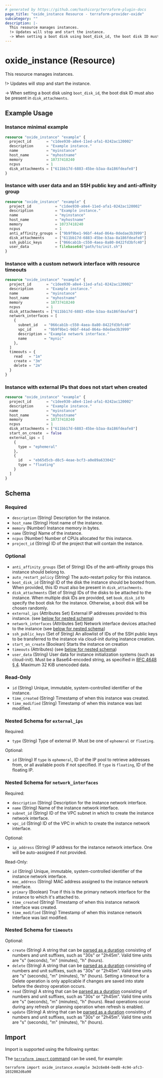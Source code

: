 ```yaml
---
# generated by https://github.com/hashicorp/terraform-plugin-docs
page_title: "oxide_instance Resource - terraform-provider-oxide"
subcategory: ""
description: |-
  This resource manages instances.
  !> Updates will stop and start the instance.
  -> When setting a boot disk using boot_disk_id, the boot disk ID must also be present in disk_attachments.
---
```


# oxide_instance (Resource)

This resource manages instances.

!> Updates will stop and start the instance.

-> When setting a boot disk using `boot_disk_id`, the boot disk ID must also be present in `disk_attachments`.

## Example Usage

### Instance minimal example

```terraform
resource "oxide_instance" "example" {
  project_id       = "c1dee930-a8e4-11ed-afa1-0242ac120002"
  description      = "Example instance."
  name             = "myinstance"
  host_name        = "myhostname"
  memory           = 10737418240
  ncpus            = 1
  disk_attachments = ["611bb17d-6883-45be-b3aa-8a186fdeafe8"]
}
```

### Instance with user data and an SSH public key and anti-affinity group

```terraform
resource "oxide_instance" "example" {
  project_id           = "c1dee930-a8e4-11ed-afa1-0242ac120002"
  description          = "Example instance."
  name                 = "myinstance"
  host_name            = "myhostname"
  memory               = 10737418240
  ncpus                = 1
  anti_affinity_groups = ["9b9f9be1-96bf-44ad-864a-0dedae3b3999"]
  disk_attachments     = ["611bb17d-6883-45be-b3aa-8a186fdeafe8"]
  ssh_public_keys      = ["066cab1b-c550-4aea-8a80-8422fd3bfc40"]
  user_data            = filebase64("path/to/init.sh")
}
```

### Instance with a custom network interface with resource timeouts

```terraform
resource "oxide_instance" "example" {
  project_id       = "c1dee930-a8e4-11ed-afa1-0242ac120002"
  description      = "Example instance."
  name             = "myinstance"
  host_name        = "myhostname"
  memory           = 10737418240
  ncpus            = 1
  disk_attachments = ["611bb17d-6883-45be-b3aa-8a186fdeafe8"]
  network_interfaces = [
    {
      subnet_id   = "066cab1b-c550-4aea-8a80-8422fd3bfc40"
      vpc_id      = "9b9f9be1-96bf-44ad-864a-0dedae3b3999"
      description = "Example network interface."
      name        = "mynic"
    },
  ]
  timeouts = {
    read   = "1m"
    create = "3m"
    delete = "2m"
  }
}
```

### Instance with external IPs that does not start when created

```terraform
resource "oxide_instance" "example" {
  project_id       = "c1dee930-a8e4-11ed-afa1-0242ac120002"
  description      = "Example instance."
  name             = "myinstance"
  host_name        = "myhostname"
  memory           = 10737418240
  ncpus            = 1
  disk_attachments = ["611bb17d-6883-45be-b3aa-8a186fdeafe8"]
  start_on_create  = false
  external_ips = [
    {
      type = "ephemeral"
    },
    {
      id   = "eb65d5cb-d8c5-4eae-bcf3-a0e89a633042"
      type = "floating"
    }
  ]
}
```

<!-- schema generated by tfplugindocs -->
## Schema

### Required

- `description` (String) Description for the instance.
- `host_name` (String) Host name of the instance.
- `memory` (Number) Instance memory in bytes.
- `name` (String) Name of the instance.
- `ncpus` (Number) Number of CPUs allocated for this instance.
- `project_id` (String) ID of the project that will contain the instance.

### Optional

- `anti_affinity_groups` (Set of String) IDs of the anti-affinity groups this instance should belong to.
- `auto_restart_policy` (String) The auto-restart policy for this instance.
- `boot_disk_id` (String) ID of the disk the instance should be booted from. When provided, this ID must also be present in `disk_attachments`.
- `disk_attachments` (Set of String) IDs of the disks to be attached to the instance. When multiple disk IDs are provided, set `book_disk_id` to specify the boot disk for the instance. Otherwise, a boot disk will be chosen randomly.
- `external_ips` (Attributes Set) External IP addresses provided to this instance. (see [below for nested schema](#nestedatt--external_ips))
- `network_interfaces` (Attributes Set) Network interface devices attached to the instance (see [below for nested schema](#nestedatt--network_interfaces))
- `ssh_public_keys` (Set of String) An allowlist of IDs of the SSH public keys to be transferred to the instance via cloud-init during instance creation.
- `start_on_create` (Boolean) Starts the instance on creation
- `timeouts` (Attributes) (see [below for nested schema](#nestedatt--timeouts))
- `user_data` (String) User data for instance initialization systems (such as cloud-init).
Must be a Base64-encoded string, as specified in [RFC 4648 § 4](https://datatracker.ietf.org/doc/html/rfc4648#section-4).
Maximum 32 KiB unencoded data.

### Read-Only

- `id` (String) Unique, immutable, system-controlled identifier of the instance.
- `time_created` (String) Timestamp of when this instance was created.
- `time_modified` (String) Timestamp of when this instance was last modified.

<a id="nestedatt--external_ips"></a>
### Nested Schema for `external_ips`

Required:

- `type` (String) Type of external IP. Must be one of `ephemeral` or `floating`.

Optional:

- `id` (String) If `type` is `ephemeral`, ID of the IP pool to retrieve addresses from, or all available pools if not specified. If `type` is `floating`, ID of the floating IP.


<a id="nestedatt--network_interfaces"></a>
### Nested Schema for `network_interfaces`

Required:

- `description` (String) Description for the instance network interface.
- `name` (String) Name of the instance network interface.
- `subnet_id` (String) ID of the VPC subnet in which to create the instance network interface.
- `vpc_id` (String) ID of the VPC in which to create the instance network interface.

Optional:

- `ip_address` (String) IP address for the instance network interface. One will be auto-assigned if not provided.

Read-Only:

- `id` (String) Unique, immutable, system-controlled identifier of the instance network interface.
- `mac_address` (String) MAC address assigned to the instance network interface.
- `primary` (Boolean) True if this is the primary network interface for the instance to which it's attached to.
- `time_created` (String) Timestamp of when this instance network interface was created.
- `time_modified` (String) Timestamp of when this instance network interface was last modified.


<a id="nestedatt--timeouts"></a>
### Nested Schema for `timeouts`

Optional:

- `create` (String) A string that can be [parsed as a duration](https://pkg.go.dev/time#ParseDuration) consisting of numbers and unit suffixes, such as "30s" or "2h45m". Valid time units are "s" (seconds), "m" (minutes), "h" (hours).
- `delete` (String) A string that can be [parsed as a duration](https://pkg.go.dev/time#ParseDuration) consisting of numbers and unit suffixes, such as "30s" or "2h45m". Valid time units are "s" (seconds), "m" (minutes), "h" (hours). Setting a timeout for a Delete operation is only applicable if changes are saved into state before the destroy operation occurs.
- `read` (String) A string that can be [parsed as a duration](https://pkg.go.dev/time#ParseDuration) consisting of numbers and unit suffixes, such as "30s" or "2h45m". Valid time units are "s" (seconds), "m" (minutes), "h" (hours). Read operations occur during any refresh or planning operation when refresh is enabled.
- `update` (String) A string that can be [parsed as a duration](https://pkg.go.dev/time#ParseDuration) consisting of numbers and unit suffixes, such as "30s" or "2h45m". Valid time units are "s" (seconds), "m" (minutes), "h" (hours).

## Import

Import is supported using the following syntax:

The [`terraform import` command](https://developer.hashicorp.com/terraform/cli/commands/import) can be used, for example:

```shell
terraform import oxide_instance.example 3e2c6e84-bed8-4c94-afc3-1032082d6a90
```

